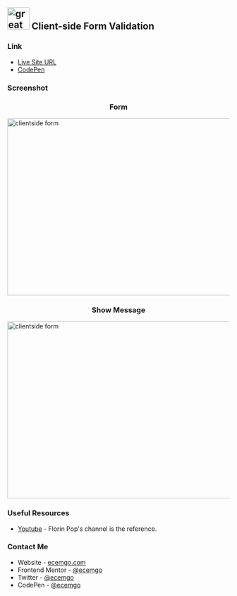 ## <img src="https://user-images.githubusercontent.com/13468728/233831804-0f5c7ee5-d654-4c13-9c77-a5bd6dc4fe74.jpg" title="great tricks" alt="great tricks" width="50" height="50"/> Client-side Form Validation

### Link

- [Live Site URL](https://clientside-form-validation.netlify.app/)
- [CodePen](https://codepen.io/ecemgo/pen/vYVWKXG)

### Screenshot

<div align="left">
<h3 align="center">Form</h3>
<img src="https://user-images.githubusercontent.com/13468728/235894950-9bd92a69-4be1-4d5c-a700-0f69e59cee86.jpeg" title="clientside form" alt="clientside form" width="800" height="400"/>
<h3 align="center">Show Message</h3>
<img src="https://user-images.githubusercontent.com/13468728/235894972-2e0cc462-3732-41d0-817b-f1f04e66e9a8.jpeg" title="clientside form" alt="clientside form" width="800" height="400"/>
</div>

### Useful Resources

- [Youtube](https://www.youtube.com/watch?v=rsd4FNGTRBw) - Florin Pop's channel is the reference.

### Contact Me

- Website - [ecemgo.com](https://www.ecemgo.com/)
- Frontend Mentor - [@ecemgo](https://www.frontendmentor.io/profile/ecemgo)
- Twitter - [@ecemgo](https://twitter.com/ecemgo)
- CodePen - [@ecemgo](https://codepen.io/ecemgo)
